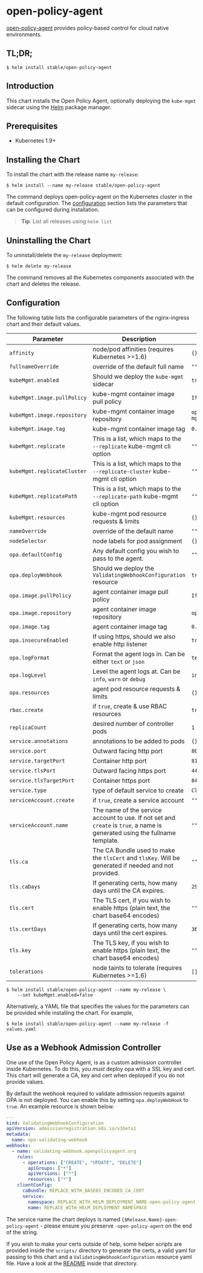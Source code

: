 # open-policy-agent

[open-policy-agent](https://www.openpolicyagent.org/) provides policy-based control for cloud native environments.

## TL;DR;

```console
$ helm install stable/open-policy-agent
```

## Introduction

This chart installs the Open Policy Agent, optionally deploying the `kube-mgmt` sidecar using the [Helm](https://helm.sh) package manager.

## Prerequisites
  - Kubernetes 1.9+

## Installing the Chart

To install the chart with the release name `my-release`:

```console
$ helm install --name my-release stable/open-policy-agent
```

The command deploys open-policy-agent on the Kubernetes cluster in the default configuration. The [configuration](#configuration) section lists the parameters that can be configured during installation.

> **Tip**: List all releases using `helm list`

## Uninstalling the Chart

To uninstall/delete the `my-release` deployment:

```console
$ helm delete my-release
```

The command removes all the Kubernetes components associated with the chart and deletes the release.

## Configuration

The following table lists the configurable parameters of the nginx-ingress chart and their default values.

Parameter | Description | Default
--- | --- | ---
`affinity` | node/pod affinities (requires Kubernetes >=1.6) | `{}`
`fullnameOverride` | override of the default full name | `""`
`kubeMgmt.enabled` | Should we deploy the `kube-mgmt` sidecar | `true`
`kubeMgmt.image.pullPolicy` | kube-mgmt container image pull policy | `IfNotPresent`
`kubeMgmt.image.repository` | kube-mgmt container image repository | `openpolicyagent/kube-mgmt`
`kubeMgmt.image.tag` | kube-mgmt container image tag | `0.6`
`kubeMgmt.replicate` | This is a list, which maps to the `--replicate` kube-mgmt cli option | `""`
`kubeMgmt.replicateCluster` | This is a list, which maps to the `--replicate-cluster` kube-mgmt cli option | `""`
`kubeMgmt.replicatePath` | This is a list, which maps to the `--replicate-path` kube-mgmt cli option | `""`
`kubeMgmt.resources` | kube-mgmt pod resource requests & limits | `{}`
`nameOverride` | override of the default name | `""`
`nodeSelector` | node labels for pod assignment | `{}`
`opa.defaultConfig` | Any default config you wish to pass to the agent. | `""`
`opa.deployWebhook` | Should we deploy the `ValidatingWebhookConfiguration` resource | `true`
`opa.image.pullPolicy` | agent container image pull policy | `IfNotPresent`
`opa.image.repository` | agent container image repository | `openpolicyagent/opa`
`opa.image.tag` | agent container image tag | `0.9.1`
`opa.insecureEnabled` | If using https, should we also enable http listener | `true`
`opa.logFormat` | Format the agent logs in. Can be either `text` or `json` | `text`
`opa.logLevel` | Level the agent logs at. Can be `info`, `warn` or `debug` | `info`
`opa.resources` | agent pod resource requests & limits | `{}`
`rbac.create` | if `true`, create & use RBAC resources | `true`
`replicaCount` | desired number of controller pods | `1`
`service.annotations` | annotations to be added to pods | `{}`
`service.port` | Outward facing http port | `80`
`service.targetPort` | Container http port | `8181`
`service.tlsPort` | Outward facing https port | `443`
`service.tlsTargetPort` | Container https port | `8443`
`service.type` | type of default service to create | `ClusterIP`
`serviceAccount.create` | if `true`, create a service account | `""`
`serviceAccount.name` | The name of the service account to use. If not set and `create` is `true`, a name is generated using the fullname template. | `""`
`tls.ca` | The CA Bundle used to make the `tlsCert` and `tlsKey`. Will be generated if needed and not provided. | `""`
`tls.caDays` | If generating certs, how many days until the CA expires. | `29691`
`tls.cert` | The TLS cert, if you wish to enable https (plain text, the chart base64 encodes) | `""`
`tls.certDays` | If generating certs, how many days until the cert expires. | `3650`
`tls.key` | The TLS key, if you wish to enable https (plain text, the chart base64 encodes) | `""`
`tolerations` | node taints to tolerate (requires Kubernetes >=1.6) | `[]`


```console
$ helm install stable/open-policy-agent --name my-release \
    --set kubeMgmt.enabled=false
```

Alternatively, a YAML file that specifies the values for the parameters can be provided while installing the chart. For example,

```console
$ helm install stable/open-policy-agent --name my-release -f values.yaml
```

## Use as a Webhook Admission Controller

One use of the Open Policy Agent, is as a custom admission controller inside Kubernetes. To do this, you *must* deploy opa with a SSL key and cert. This chart will generate a CA, key and cert when deployed if you do not provide values.

By default the webhook required to validate admission requests against OPA is not deployed. You can enable this by setting `opa.deployWebHook` to `true`. An example resource is shown below.

```yaml
---
kind: ValidatingWebhookConfiguration
apiVersion: admissionregistration.k8s.io/v1beta1
metadata:
  name: opa-validating-webhook
webhooks:
  - name: validating-webhook.openpolicyagent.org
    rules:
      - operations: ["CREATE", "UPDATE", "DELETE"]
        apiGroups: ["*"]
        apiVersions: ["*"]
        resources: ["*"]
    clientConfig:
      caBundle: REPLACE_WITH_BASE65_ENCODED_CA_CERT
      service:
        namespace: REPLACE_WITH_HELM_DEPLOYMENT_NAME-open-policy-agent
        name: REPLACE_WITH_HELM_DEPLOYMENT_NAMESPACE
```

The service name the chart deploys is named `{$Release.Name}-open-policy-agent` - please ensure you preserve `-open-policy-agent` on the end of the string.

If you wish to make your certs outside of help, some helper scripts are provided inside the `scripts/` directory to generate the certs, a valid yaml for passing to this chart and a `ValidatingWebhookConfiguration` resource yaml file. Have a look at the [README](scripts/README.md) inside that directory.